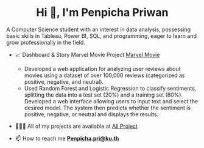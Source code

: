 <h1 align="center">Hi 👋, I'm Penpicha Priwan</h1>
A Computer Science student with an interest in data analysis, possessing basic skills in Tableau, Power BI, SQL, and programming, eager to learn and grow professionally in the field.

- 📈 Dashboard & Story Marvel Movie Project [Marvel Movie](Business-data.md)
  - Developed a web application for analyzing user reviews about movies using a dataset of over 100,000 reviews (categorized as positive, negative, and neutral).
  - Used Random Forest and Logistic Regression to classify sentiments, splitting the data into a test set (20%) and a training set (80%).
Developed a web interface allowing users to input text and select the desired model. The system then predicts whether the sentiment is positive, negative, or neutral and displays the results.

- 👩🏻‍💻 All of my projects are available at [All Project](https://drive.google.com/drive/folders/1-5FTNCxjGfQgde-A9j5ApqqTEVtRJr7I?usp=drive_link)

- 📫 How to reach me **Penpicha.pri@ku.th**
